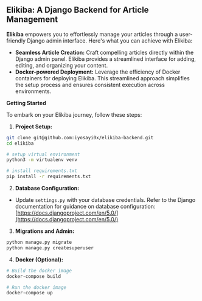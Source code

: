 ## Elikiba: A Django Backend for Article Management

**Elikiba** empowers you to effortlessly manage your articles through a user-friendly Django admin interface. Here's what you can achieve with Elikiba:

* **Seamless Article Creation:** Craft compelling articles directly within the Django admin panel. Elikiba provides a streamlined interface for adding, editing, and organizing your content.
* **Docker-powered Deployment:** Leverage the efficiency of Docker containers for deploying Elikiba. This streamlined approach simplifies the setup process and ensures consistent execution across environments.

**Getting Started**

To embark on your Elikiba journey, follow these steps:

1. **Project Setup:**

```sh
git clone git@github.com:iyosayi0x/elikiba-backend.git
cd elikiba

# setup virtual environment 
python3 -m virtualenv venv 

# install requirements.txt 
pip install -r requirements.txt
```

2. **Database Configuration:**

- Update `settings.py` with your database credentials. Refer to the Django documentation for guidance on database configuration: [https://docs.djangoproject.com/en/5.0/](https://docs.djangoproject.com/en/5.0/)

3. **Migrations and Admin:**

```sh
python manage.py migrate
python manage.py createsuperuser
```

4. **Docker (Optional):**

```sh
# Build the docker image 
docker-compose build

# Run the docker image
docker-compose up
```


